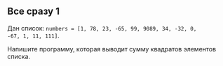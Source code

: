 ## Все сразу 1

Дан список: <code>numbers = [1, 78, 23, -65, 99, 9089, 34, -32, 0, -67, 1, 11, 111]</code>.

Напишите программу, которая выводит сумму квадратов элементов списка.